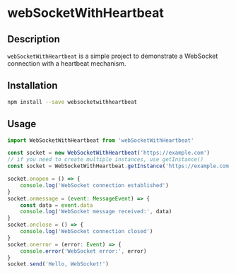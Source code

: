 # webSocketWithHeartbeat

## Description
`webSocketWithHeartbeat` is a simple project to demonstrate a WebSocket connection with a heartbeat mechanism.

## Installation
```sh
npm install --save websocketwithheartbeat
```

## Usage
```javascript
import WebSocketWithHeartbeat from 'webSocketWithHeartbeat'

const socket = new WebSocketWithHeartbeat('https://example.com')
// if you need to create multiple instances, use getInstance()
const socket = WebSocketWithHeartbeat.getInstance('https://example.com')

socket.onopen = () => {
    console.log('WebSocket connection established')
}
socket.onmessage = (event: MessageEvent) => {
    const data = event.data
    console.log('WebSocket message received:', data)
}
socket.onclose = () => {
    console.log('WebSocket connection closed')
}
socket.onerror = (error: Event) => {
    console.error('WebSocket error:', error)
}
socket.send('Hello, WebSocket!')
```